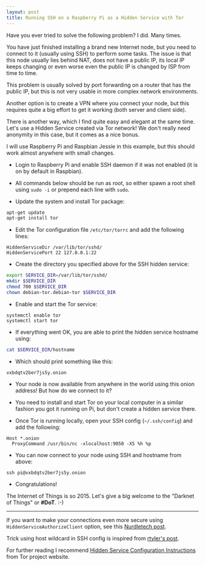 ```yaml
---
layout: post
title: Running SSH on a Raspberry Pi as a Hidden Service with Tor
---
```


Have you ever tried to solve the following problem? I did. Many times.

You have just finished installing a brand new Internet node, but you need to connect to it (usually using SSH) to perform some tasks. The issue is that this node usually lies behind NAT, does not have a public IP, its local IP keeps changing or even worse even the public IP is changed by ISP from time to time.

This problem is usually solved by port forwarding on a router that has the public IP, but this is not very usable in more complex network environments.

Another option is to create a VPN where you connect your node, but this requires quite a big effort to get it working (both server and client side).

There is another way, which I find quite easy and elegant at the same time. Let's use a Hidden Service created via Tor network! We don't really need anonymity in this case, but it comes as a nice bonus.

I will use Raspberry Pi and Raspbian Jessie in this example, but this should work almost anywhere with small changes.

* Login to Raspberry Pi and enable SSH daemon if it was not enabled (it is on by default in Raspbian).

* All commands below should be run as root, so either spawn a root shell using `sudo -i` or prepend each line with `sudo`.

* Update the system and install Tor package:

``` bash
apt-get update
apt-get install tor
```

* Edit the Tor configuration file `/etc/tor/torrc` and add the following lines:

```
HiddenServiceDir /var/lib/tor/sshd/
HiddenServicePort 22 127.0.0.1:22
```

* Create the directory you specified above for the SSH hidden service:

``` bash
export SERVICE_DIR=/var/lib/tor/sshd/
mkdir $SERVICE_DIR
chmod 700 $SERVICE_DIR
chown debian-tor.debian-tor $SERVICE_DIR
```

* Enable and start the Tor service:

```
systemctl enable tor
systemctl start tor
```

* If everything went OK, you are able to print the hidden service hostname using:

``` bash
cat $SERVICE_DIR/hostname
```

* Which should print something like this:

```
vxbdqtv2ber7js5y.onion
```

* Your node is now available from anywhere in the world using this onion address! But how do we connect to it?

* You need to install and start Tor on your local computer in a similar fashion you got it running on Pi, but don't create a hidden service there.

* Once Tor is running locally, open your SSH config (`~/.ssh/config`) and add the following:

```
Host *.onion
  ProxyCommand /usr/bin/nc -xlocalhost:9050 -X5 %h %p
```

* You can now connect to your node using SSH and hostname from above:

```
ssh pi@vxbdqtv2ber7js5y.onion
```

* Congratulations!

The Internet of Things is so 2015. Let's give a big welcome to the "Darknet of Things" or **#DoT**. :-)

--------

If you want to make your connections even more secure using `HiddenServiceAuthorizeClient` option, see this [Nurdletech post](http://www.nurdletech.com/linux-notes/ssh/hidden-service.html).

Trick using host wildcard in SSH config is inspired from [rtyler's post](http://unethicalblogger.com/2012/06/13/ssh-as-a-hidden-service.html).

For further reading I recommend [Hidden Service Configuration Instructions](https://www.torproject.org/docs/tor-hidden-service) from Tor project website.
